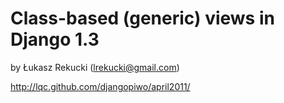 Class-based (generic) views in Django&nbsp;1.3
===========================

by Łukasz Rekucki (<a href="mailto:lrekucki@gmail.com">lrekucki@gmail.com</a>)

http://lqc.github.com/djangopiwo/april2011/
